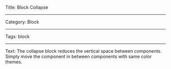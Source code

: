 Title: Block Collapse

---

Category: Block

---

Tags: block

---

Text: The collapse block reduces the vertical space between components. Simply move the component in between components with same color themes.

